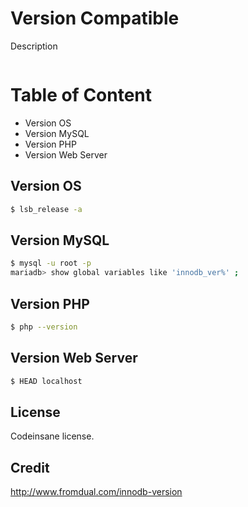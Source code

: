 # Version Compatible
Description
```bash

```

# Table of Content
* Version OS
* Version MySQL
* Version PHP
* Version Web Server

## Version OS
```bash
$ lsb_release -a
```

## Version MySQL
```bash
$ mysql -u root -p
mariadb> show global variables like 'innodb_ver%' ;
```

## Version PHP
```bash
$ php --version
```

## Version Web Server
```bash
$ HEAD localhost
```

## License
Codeinsane license.

## Credit
http://www.fromdual.com/innodb-version